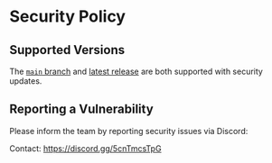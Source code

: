 # Security Policy

## Supported Versions

The [`main` branch](https://github.com/joncampbell123/dosbox-x/tree/master) and [latest release](https://github.com/joncampbell123/dosbox-x/releases) are both supported with security updates.

## Reporting a Vulnerability

Please inform the team by reporting security issues via Discord:

Contact: https://discord.gg/5cnTmcsTpG
